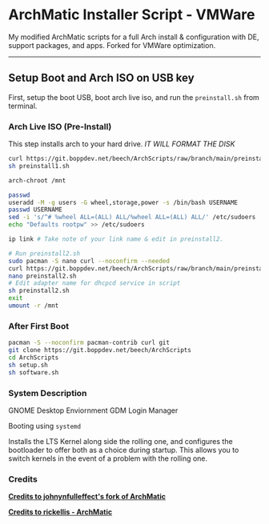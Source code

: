 # ArchMatic Installer Script - VMWare

My modified ArchMatic scripts for a full Arch install & configuration with DE, support packages, and apps. Forked for VMWare optimization.

---

## Setup Boot and Arch ISO on USB key

First, setup the boot USB, boot arch live iso, and run the `preinstall.sh` from terminal. 

### Arch Live ISO (Pre-Install)

This step installs arch to your hard drive. *IT WILL FORMAT THE DISK*

```bash
curl https://git.boppdev.net/beech/ArchScripts/raw/branch/main/preinstall1.sh -o preinstall1.sh
sh preinstall1.sh

arch-chroot /mnt

passwd
useradd -M -g users -G wheel,storage,power -s /bin/bash USERNAME
passwd USERNAME
sed -i 's/^# %wheel ALL=(ALL) ALL/%wheel ALL=(ALL) ALL/' /etc/sudoers
echo "Defaults rootpw" >> /etc/sudoers

ip link # Take note of your link name & edit in preinstall2.

# Run preinstall2.sh
sudo pacman -S nano curl --noconfirm --needed
curl https://git.boppdev.net/beech/ArchScripts/raw/branch/main/preinstall2.sh -o preinstall2.sh
nano preinstall2.sh
# Edit adapter name for dhcpcd service in script
sh preinstall2.sh
exit
umount -r /mnt
```

### After First Boot

```bash
pacman -S --noconfirm pacman-contrib curl git
git clone https://git.boppdev.net/beech/ArchScripts
cd ArchScripts
sh setup.sh
sh software.sh
```

### System Description
GNOME Desktop Enviornment
GDM Login Manager

Booting using `systemd` 

Installs the LTS Kernel along side the rolling one, and configures the bootloader to offer both as a choice during startup. This allows you to switch kernels in the event of a problem with the rolling one.

### Credits

__[Credits to johnynfulleffect's fork of ArchMatic](https://github.com/johnynfulleffect/ArchMatic)__

__[Credits to rickellis - ArchMatic](https://github.com/ChrisTitusTech/ArchMatic)__